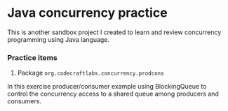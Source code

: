 # Java concurrency practice

This is another sandbox project I created to learn and review concurrency programming using Java language.

### Practice items

1. Package `org.codecraftlabs.concurrency.prodcons`

In this exercise producer/consumer example using BlockingQueue to control the concurrency access to a shared queue among producers and consumers.